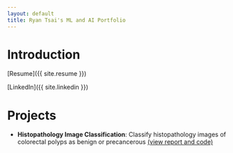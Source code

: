 ```yaml
---
layout: default
title: Ryan Tsai's ML and AI Portfolio
---
```


# Introduction

[Resume]({{ site.resume }})

[LinkedIn]({{ site.linkedin }})

# Projects

* **Histopathology Image Classification**: Classify histopathology images of colorectal polyps as benign or precancerous [(view report and code)](https://rfdspeng.github.io/pages/mhist)